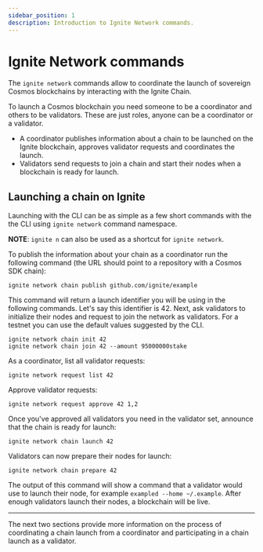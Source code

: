 ```yaml
---
sidebar_position: 1
description: Introduction to Ignite Network commands.
---
```


# Ignite Network commands

The `ignite network` commands allow to coordinate the launch of sovereign Cosmos blockchains by interacting with the Ignite Chain.

To launch a Cosmos blockchain you need someone to be a coordinator and others to be validators. These are just roles, anyone can be a coordinator or a validator.

- A coordinator publishes information about a chain to be launched on the Ignite blockchain, approves validator requests and coordinates the launch.
- Validators send requests to join a chain and start their nodes when a blockchain is ready for launch.

## Launching a chain on Ignite

Launching with the CLI can be as simple as a few short commands with the the CLI using `ignite network` command namespace.

**NOTE**: `ignite n` can also be used as a shortcut for `ignite network`.

To publish the information about your chain as a coordinator run the following command (the URL should point to a repository with a Cosmos SDK chain):

```
ignite network chain publish github.com/ignite/example
```

This command will return a launch identifier you will be using in the following
commands. Let's say this identifier is 42.
Next, ask validators to initialize their nodes and request to join the network
as validators. For a testnet you can use the default values suggested by the
CLI.

```
ignite network chain init 42
ignite network chain join 42 --amount 95000000stake
```

As a coordinator, list all validator requests:

```
ignite network request list 42
```

Approve validator requests:

```
ignite network request approve 42 1,2
```

Once you've approved all validators you need in the validator set, announce that
the chain is ready for launch:

```
ignite network chain launch 42
```

Validators can now prepare their nodes for launch:

```
ignite network chain prepare 42
```

The output of this command will show a command that a validator would use to
launch their node, for example `exampled --home ~/.example`. After enough
validators launch their nodes, a blockchain will be live.

---

The next two sections provide more information on the process of coordinating a chain launch from a coordinator and participating in a chain launch as a validator.
